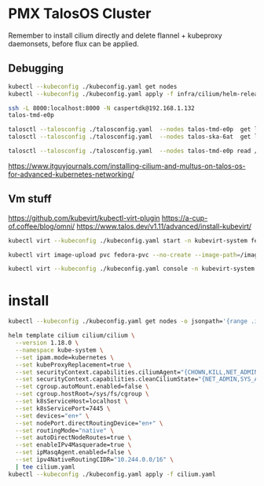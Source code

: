 # PMX TalosOS Cluster

Remember to install cilium directly and delete flannel + kubeproxy daemonsets, before flux can be applied.

## Debugging

```sh
kubectl --kubeconfig ./kubeconfig.yaml get nodes
kubectl --kubeconfig ./kubeconfig.yaml apply -f infra/cilium/helm-release.yaml

ssh -L 8000:localhost:8000 -N caspertdk@192.168.1.132
talos-tmd-e0p

talosctl --talosconfig ./talosconfig.yaml  --nodes talos-tmd-e0p  get links
talosctl --talosconfig ./talosconfig.yaml  --nodes talos-ska-6at  get links

talosctl --talosconfig ./talosconfig.yaml  --nodes talos-tmd-e0p read /proc/net/route
```

<https://www.itguyjournals.com/installing-cilium-and-multus-on-talos-os-for-advanced-kubernetes-networking/>

## Vm stuff

<https://github.com/kubevirt/kubectl-virt-plugin>
<https://a-cup-of.coffee/blog/omni/>
<https://www.talos.dev/v1.11/advanced/install-kubevirt/>


```sh
kubectl virt --kubeconfig ./kubeconfig.yaml start -n kubevirt-system fedora-vm-test

kubectl virt image-upload pvc fedora-pvc --no-create --image-path=/images/fedora30.qcow2

kubectl virt --kubeconfig ./kubeconfig.yaml console -n kubevirt-system fedora-vm-test
```

# install

```sh
kubectl --kubeconfig ./kubeconfig.yaml get nodes -o jsonpath='{range .items[*]}{.metadata.name}{" "}{.spec.podCIDR}{"\n"}{end}'

helm template cilium cilium/cilium \
  --version 1.18.0 \
  --namespace kube-system \
  --set ipam.mode=kubernetes \
  --set kubeProxyReplacement=true \
  --set securityContext.capabilities.ciliumAgent="{CHOWN,KILL,NET_ADMIN,NET_RAW,IPC_LOCK,SYS_ADMIN,SYS_RESOURCE,DAC_OVERRIDE,FOWNER,SETGID,SETUID}" \
  --set securityContext.capabilities.cleanCiliumState="{NET_ADMIN,SYS_ADMIN,SYS_RESOURCE}" \
  --set cgroup.autoMount.enabled=false \
  --set cgroup.hostRoot=/sys/fs/cgroup \
  --set k8sServiceHost=localhost \
  --set k8sServicePort=7445 \
  --set devices="en+" \
  --set nodePort.directRoutingDevice="en+" \
  --set routingMode="native" \
  --set autoDirectNodeRoutes=true \
  --set enableIPv4Masquerade=true \
  --set ipMasqAgent.enabled=false \
  --set ipv4NativeRoutingCIDR="10.244.0.0/16" \
  | tee cilium.yaml
kubectl --kubeconfig ./kubeconfig.yaml apply -f cilium.yaml
```